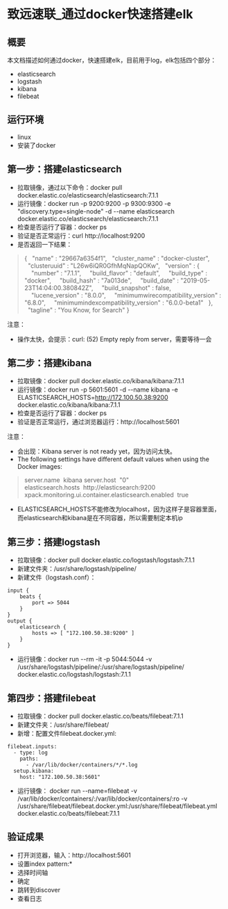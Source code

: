 # 致远速联_通过docker快速搭建elk

## 概要
本文档描述如何通过docker，快速搭建elk，目前用于log，elk包括四个部分：
- elasticsearch
- logstash
- kibana
- filebeat

## 运行环境
- linux
- 安装了docker

## 第一步：搭建elasticsearch
- 拉取镜像，通过以下命令：docker pull docker.elastic.co/elasticsearch/elasticsearch:7.1.1
- 运行镜像：docker run -p 9200:9200 -p 9300:9300 -e "discovery.type=single-node" -d --name elasticsearch docker.elastic.co/elasticsearch/elasticsearch:7.1.1
- 检查是否运行了容器：docker ps
- 验证是否正常运行：curl http://localhost:9200
- 是否返回一下结果：
> { 
   "name" : "29667a6354f1", 
   "cluster_name" : "docker-cluster", 
   "clusteruuid" : "L26w6iQR0GfhMqNapQOKw", 
   "version" : { 
     "number" : "7.1.1", 
     "build_flavor" : "default", 
     "build_type" : "docker", 
     "build_hash" : "7a013de", 
     "build_date" : "2019-05-23T14:04:00.380842Z", 
     "build_snapshot" : false, 
     "lucene_version" : "8.0.0", 
     "minimumwirecompatibility_version" : "6.8.0", 
     "minimumindexcompatibility_version" : "6.0.0-beta1" 
   }, 
   "tagline" : "You Know, for Search" 
 } 

注意：
- 操作太快，会提示：curl: (52) Empty reply from server，需要等待一会

## 第二步：搭建kibana
- 拉取镜像：docker pull docker.elastic.co/kibana/kibana:7.1.1
- 运行镜像：docker run -p 5601:5601 -d --name kibana -e ELASTICSEARCH_HOSTS=http://172.100.50.38:9200 docker.elastic.co/kibana/kibana:7.1.1 
- 检查是否运行了容器：docker ps
- 验证是否正常运行，通过浏览器运行：http://localhost:5601

注意：
- 会出现：Kibana server is not ready yet，因为访问太快。
- The following settings have different default values when using the Docker images:
> server.name  kibana 
> server.host  "0" 
> elasticsearch.hosts  http://elasticsearch:9200 
> xpack.monitoring.ui.container.elasticsearch.enabled  true 
- ELASTICSEARCH_HOSTS不能修改为localhost，因为这样子是容器里面，而elasticsearch和kibana是在不同容器，所以需要制定本机ip

## 第三步：搭建logstash
- 拉取镜像：docker pull docker.elastic.co/logstash/logstash:7.1.1
- 新建文件夹：/usr/share/logstash/pipeline/
- 新建文件（logstash.conf）：
```
input {
    beats {
        port => 5044
    }
}
output {
    elasticsearch {
        hosts => [ "172.100.50.38:9200" ]
    }
}
```
- 运行镜像：docker run --rm -it -p 5044:5044 -v /usr/share/logstash/pipeline/:/usr/share/logstash/pipeline/ docker.elastic.co/logstash/logstash:7.1.1

## 第四步：搭建filebeat
- 拉取镜像：docker pull docker.elastic.co/beats/filebeat:7.1.1
- 新建文件夹：/usr/share/filebeat/
- 新增：配置文件filebeat.docker.yml:
```
filebeat.inputs:
  - type: log
    paths:
      - /var/lib/docker/containers/*/*.log
  setup.kibana:
    host: "172.100.50.38:5601"
```
- 运行镜像：
docker run --name=filebeat -v /var/lib/docker/containers/:/var/lib/docker/containers/:ro -v /usr/share/filebeat/filebeat.docker.yml:/usr/share/filebeat/filebeat.yml docker.elastic.co/beats/filebeat:7.1.1

## 验证成果
- 打开浏览器，输入：http://localhost:5601
- 设置index pattern:*
- 选择时间轴
- 确定
- 跳转到discover
- 查看日志